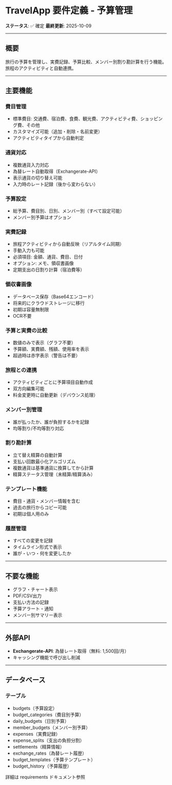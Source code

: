 # TravelApp 要件定義 - 予算管理

**ステータス**: ✅ 確定
**最終更新**: 2025-10-09

---

## 概要

旅行の予算を管理し、実費記録、予算比較、メンバー別割り勘計算を行う機能。旅程のアクティビティと自動連携。

---

## 主要機能

### 費目管理
- 標準費目: 交通費、宿泊費、食費、観光費、アクティビティ費、ショッピング費、その他
- カスタマイズ可能（追加・削除・名前変更）
- アクティビティタイプから自動判定

### 通貨対応
- 複数通貨入力対応
- 為替レート自動取得（Exchangerate-API）
- 表示通貨の切り替え可能
- 入力時のレート記録（後から変わらない）

### 予算設定
- 総予算、費目別、日別、メンバー別（すべて設定可能）
- メンバー別予算はオプション

### 実費記録
- 旅程アクティビティから自動反映（リアルタイム同期）
- 手動入力も可能
- 必須項目: 金額、通貨、費目、日付
- オプション: メモ、領収書画像
- 定期支出の日割り計算（宿泊費等）

### 領収書画像
- データベース保存（Base64エンコード）
- 将来的にクラウドストレージに移行
- 初期は容量無制限
- OCR不要

### 予算と実費の比較
- 数値のみで表示（グラフ不要）
- 予算額、実費額、残額、使用率を表示
- 超過時は赤字表示（警告は不要）

### 旅程との連携
- アクティビティごとに予算項目自動作成
- 双方向編集可能
- 料金変更時に自動更新（デバウンス処理）

### メンバー別管理
- 誰が払ったか、誰が負担するかを記録
- 均等割り/不均等割り対応

### 割り勘計算
- 立て替え精算の自動計算
- 支払い回数最小化アルゴリズム
- 複数通貨は基準通貨に換算してから計算
- 精算ステータス管理（未精算/精算済み）

### テンプレート機能
- 費目・通貨・メンバー情報を含む
- 過去の旅行からコピー可能
- 初期は個人用のみ

### 履歴管理
- すべての変更を記録
- タイムライン形式で表示
- 誰が・いつ・何を変更したか

---

## 不要な機能

- グラフ・チャート表示
- PDF/CSV出力
- 支払い方法の記録
- 予算アラート・通知
- メンバー別サマリー表示

---

## 外部API

- **Exchangerate-API**: 為替レート取得（無料: 1,500回/月）
- キャッシング機能で呼び出し削減

---

## データベース

### テーブル
- budgets（予算設定）
- budget_categories（費目別予算）
- daily_budgets（日別予算）
- member_budgets（メンバー別予算）
- expenses（実費記録）
- expense_splits（支出の負担分割）
- settlements（精算情報）
- exchange_rates（為替レート履歴）
- budget_templates（予算テンプレート）
- budget_history（予算履歴）

詳細は requirements ドキュメント参照
